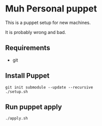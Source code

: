 # Muh Personal puppet

This is a puppet setup for new machines.

It is probably wrong and bad.

## Requirements

* git

## Install Puppet

    git init submodule --update --recursive
    ./setup.sh

## Run puppet apply

    ./apply.sh
